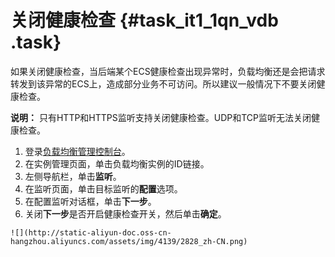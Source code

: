 # 关闭健康检查 {#task_it1_1qn_vdb .task}

如果关闭健康检查，当后端某个ECS健康检查出现异常时，负载均衡还是会把请求转发到该异常的ECS上，造成部分业务不可访问。所以建议一般情况下不要关闭健康检查。

**说明：** 只有HTTP和HTTPS监听支持关闭健康检查。UDP和TCP监听无法关闭健康检查。

1.   登录[负载均衡管理控制台](https://slbnew.console.aliyun.com/#/list/cn-hangzhou)。 
2.   在实例管理页面，单击负载均衡实例的ID链接。 
3.   左侧导航栏，单击**监听**。 
4.   在监听页面，单击目标监听的**配置**选项。 
5.   在配置监听对话框，单击**下一步**。 
6.   关闭**下一步**是否开启健康检查开关，然后单击**确定**。 

    ![](http://static-aliyun-doc.oss-cn-hangzhou.aliyuncs.com/assets/img/4139/2828_zh-CN.png)


